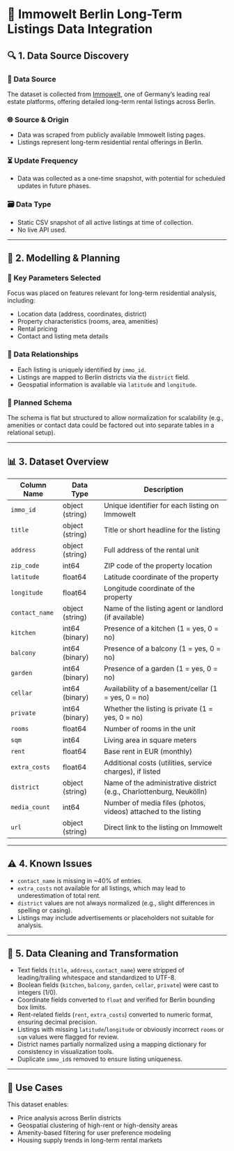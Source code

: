 # 🏡 Immowelt Berlin Long-Term Listings Data Integration

## 🔍 1. Data Source Discovery

### 📂 Data Source  
The dataset is collected from [Immowelt](https://www.immowelt.de/), one of Germany’s leading real estate platforms, offering detailed long-term rental listings across Berlin.

### 🌐 Source & Origin  
- Data was scraped from publicly available Immowelt listing pages.  
- Listings represent long-term residential rental offerings in Berlin.

### ⏳ Update Frequency  
- Data was collected as a one-time snapshot, with potential for scheduled updates in future phases.

### 🗃️ Data Type  
- Static CSV snapshot of all active listings at time of collection.  
- No live API used.

---

## 🧩 2. Modelling & Planning

### 📌 Key Parameters Selected  
Focus was placed on features relevant for long-term residential analysis, including:
- Location data (address, coordinates, district)  
- Property characteristics (rooms, area, amenities)  
- Rental pricing  
- Contact and listing meta details

### 🔗 Data Relationships  
- Each listing is uniquely identified by `immo_id`.  
- Listings are mapped to Berlin districts via the `district` field.  
- Geospatial information is available via `latitude` and `longitude`.

### 📝 Planned Schema  
The schema is flat but structured to allow normalization for scalability (e.g., amenities or contact data could be factored out into separate tables in a relational setup).

---

## 📊 3. Dataset Overview

| Column Name     | Data Type        | Description                                                                 |
|------------------|------------------|-----------------------------------------------------------------------------|
| `immo_id`        | object (string)  | Unique identifier for each listing on Immowelt                              |
| `title`          | object (string)  | Title or short headline for the listing                                     |
| `address`        | object (string)  | Full address of the rental unit                                             |
| `zip_code`       | int64            | ZIP code of the property location                                           |
| `latitude`       | float64          | Latitude coordinate of the property                                         |
| `longitude`      | float64          | Longitude coordinate of the property                                        |
| `contact_name`   | object (string)  | Name of the listing agent or landlord (if available)                        |
| `kitchen`        | int64 (binary)   | Presence of a kitchen (1 = yes, 0 = no)                                     |
| `balcony`        | int64 (binary)   | Presence of a balcony (1 = yes, 0 = no)                                     |
| `garden`         | int64 (binary)   | Presence of a garden (1 = yes, 0 = no)                                      |
| `cellar`         | int64 (binary)   | Availability of a basement/cellar (1 = yes, 0 = no)                         |
| `private`        | int64 (binary)   | Whether the listing is private (1 = yes, 0 = no)                            |
| `rooms`          | float64          | Number of rooms in the unit                                                 |
| `sqm`            | int64            | Living area in square meters                                                |
| `rent`           | float64          | Base rent in EUR (monthly)                                                  |
| `extra_costs`    | float64          | Additional costs (utilities, service charges), if listed                    |
| `district`       | object (string)  | Name of the administrative district (e.g., Charlottenburg, Neukölln)       |
| `media_count`    | int64            | Number of media files (photos, videos) attached to the listing             |
| `url`            | object (string)  | Direct link to the listing on Immowelt                                      |

---

## ⚠️ 4. Known Issues

- `contact_name` is missing in ~40% of entries.  
- `extra_costs` not available for all listings, which may lead to underestimation of total rent.  
- `district` values are not always normalized (e.g., slight differences in spelling or casing).  
- Listings may include advertisements or placeholders not suitable for analysis.

---

## 🧹 5. Data Cleaning and Transformation

- Text fields (`title`, `address`, `contact_name`) were stripped of leading/trailing whitespace and standardized to UTF-8.  
- Boolean fields (`kitchen`, `balcony`, `garden`, `cellar`, `private`) were cast to integers (1/0).  
- Coordinate fields converted to `float` and verified for Berlin bounding box limits.  
- Rent-related fields (`rent`, `extra_costs`) converted to numeric format, ensuring decimal precision.  
- Listings with missing `latitude`/`longitude` or obviously incorrect `rooms` or `sqm` values were flagged for review.  
- District names partially normalized using a mapping dictionary for consistency in visualization tools.  
- Duplicate `immo_id`s removed to ensure listing uniqueness.

---

## 📌 Use Cases

This dataset enables:  
- Price analysis across Berlin districts  
- Geospatial clustering of high-rent or high-density areas  
- Amenity-based filtering for user preference modeling  
- Housing supply trends in long-term rental markets

